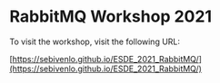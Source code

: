 # RabbitMQ Workshop 2021

To visit the workshop, visit the following URL:

[https://sebivenlo.github.io/ESDE_2021_RabbitMQ/](https://sebivenlo.github.io/ESDE_2021_RabbitMQ/)